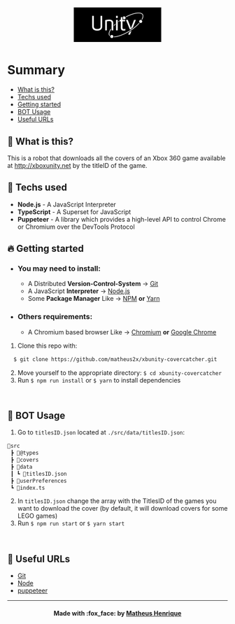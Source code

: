 <h1 align="center">
    <img alt="Logo" title="#logo" width="200px" src=".github/UnityBanner.png"><br>
</h1>

# Summary

- [What is this?](#what-is-this)
- [Techs used](#techs-used)
- [Getting started](#getting-started)
- [BOT Usage](#bot)
- [Useful URLs](#useful-urls)

<a id="what-is-this"></a>

## :thinking: What is this?

This is a robot that downloads all the covers of an Xbox 360 game available at http://xboxunity.net by the titleID of the game.

<a id="techs-used"></a>

## :rocket: Techs used

- **Node.js** - A JavaScript Interpreter
- **TypeScript** - A Superset for JavaScript
- **Puppeteer** - A library which provides a high-level API to control Chrome or Chromium over the DevTools Protocol

<a id="getting-started"></a>

## :fire: Getting started

- ### You may **need** to install:

  - A Distributed **Version-Control-System** -> [Git](https://git-scm.com/ "Git")
  - A JavaScript **Interpreter** -> [Node.js](https://nodejs.org/ "Node.js")
  - Some **Package Manager** Like -> [NPM](https://www.npmjs.com/) **or** [Yarn](https://yarnpkg.com/)

- ### Others requirements:

  - A Chromium based browser Like -> [Chromium](https://www.chromium.org/getting-involved/download-chromium/ "Chromium") **or** [Google Chrome](https://www.google.com/chrome/ "Google Chrome")

1. Clone this repo with:

```sh
  $ git clone https://github.com/matheus2x/xbunity-covercatcher.git
```

2. Move yourself to the appropriate directory: `$ cd xbunity-covercatcher`
3. Run `$ npm run install` or `$ yarn` to install dependencies

<br>

<a id="bot"></a>

## :orange_book: BOT Usage

1. Go to `titlesID.json` located at `./src/data/titlesID.json`:

```
📂src
 ┣ 📂@types
 ┣ 📂covers
 ┣ 📂data
 ┃ ┗ 📜titlesID.json
 ┣ 📂userPreferences
 ┗ 📜index.ts
```

 2. In `titlesID.json` change the array with the TitlesID of the games you want to download the cover (by default, it will download covers for some LEGO games)
 3. Run `$ npm run start` or `$ yarn start`

<br>
<a id="useful-urls"></a>

## :link: Useful URLs

- [Git](https://git-scm.com/ "Git")
- [Node](https://nodejs.org/ "Node")
- [puppeteer](https://www.npmjs.com/package/puppeteer/ "puppeteer")

---

<h4 align="center">
    Made with :fox_face: by <a href="https://www.linkedin.com/in/matheus2x/" target="_blank">Matheus Henrique</a>
</h4>
